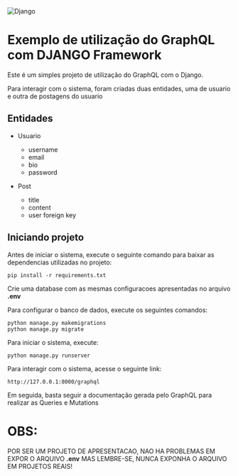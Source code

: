 <img alt="Django" src="https://miro.medium.com/max/700/1*jLrvxW83rre-25Nrhk-tww.png" />

# Exemplo de utilização do GraphQL com DJANGO Framework


Este é um simples projeto de utilização do GraphQL com o Django.

Para interagir com o sistema, foram criadas duas entidades, uma de usuario e outra de postagens do usuario

## Entidades
  - Usuario
    - username
    - email
    - bio
    - password

  - Post
    - title
    - content
    - user foreign key

## Iniciando projeto

Antes de iniciar o sistema, execute o seguinte comando para baixar as dependencias utilizadas no projeto:

```
pip install -r requirements.txt
```

Crie uma database com as mesmas configuracoes apresentadas no arquivo <b>.env</b>

Para configurar o banco de dados, execute os seguintes comandos:
```
python manage.py makemigrations
python manage.py migrate
```

Para iniciar o sistema, execute:

```
python manage.py runserver
```

Para interagir com o sistema, acesse o seguinte link:
```
http://127.0.0.1:8000/graphql
```

Em seguida, basta seguir a documentação gerada pelo GraphQL para realizar as Queries e Mutations


# OBS:

POR SER UM PROJETO DE APRESENTACAO, NAO HA PROBLEMAS EM EXPOR O ARQUIVO <b>.env</b> MAS LEMBRE-SE, NUNCA EXPONHA O ARQUIVO EM PROJETOS REAIS!

